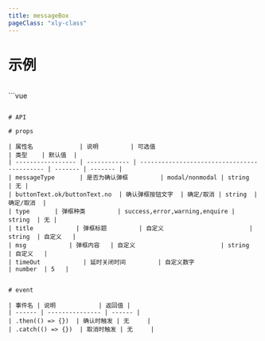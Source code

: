 ```yaml
---
title: messageBox
pageClass: "xly-class"
---
```


# 示例

<br/>
```vue
<template>
<div>
    <h4>模态类</h4>
    <p>弹框类</p>
    <div style='overflow:hidden'>
    <xly-button style='float:left;margin-right:30px' @click='first("enquire")'>询问</xly-button>
    <xly-button style='float:left;margin-right:30px' type='success' @click='first("success")'>成功</xly-button>
    <xly-button style='float:left;margin-right:30px' type='warning' @click='first("warning")'>警告</xly-button>
    <xly-button style='float:left;margin-right:30px' type='danger' @click='first("error")'>错误</xly-button>
    </div>
    <br/>
    <br/>
    <h4>非模态类</h4>
    <p>弹框类</p>
    <div style='overflow:hidden'>
    <xly-button style='float:left;margin-right:30px' @click='scend("enquire")'>询问</xly-button>
    <xly-button style='float:left;margin-right:30px' type='success' @click='scend("success")'>成功</xly-button>
    <xly-button style='float:left;margin-right:30px' type='warning' @click='scend("warning")'>警告</xly-button>
    <xly-button style='float:left;margin-right:30px' type='danger' @click='scend("error")'>错误</xly-button>
    </div>
    
</div>
</template>

<script>
export default {
    methods:{
        first(val){
            this.$messageBox({
                    messageType:'modal',
                    type:val,
                    title:'工作已完成',
                    msg:'一系列的信息描述，可能会很长。也可以是很短。同样也可以带标点',
            }).then(() => {
                console.log('ok'+val)
            })
            .catch(() => {
                console.log('no'+val)
            })
            
        },
        scend(val){
            this.$messageBox({
                messageType:'nonmodal',
                type:val,
                title:'是否删除这条信息？',
                msg:'删除之后不可恢复,请谨慎操作',
                buttonText:{
                    ok:'确认',
                    no:'取消'
                },
                timeOut:5
            }).then(() => {
                console.log('ok')
            })
            .catch(() => {
                console.log('no'+val)
            })
        },
        third(val){
            this.$messageAlert({

            })
        }
    }
}
</script>

```

# API

# props

| 属性名             | 说明         | 可选值                                      | 类型    | 默认值  |
| ----------------- | ------------ | ------------------------------------------- | ------- | ------- |
| messageType       | 是否为确认弹框         | modal/nonmodal | string  | 无 |
| buttonText.ok/buttonText.no  | 确认弹框按钮文字  | 确定/取消 | string  |确定/取消  |
| type       | 弹框种类         | success,error,warning,enquire | string  | 无 |
| title            | 弹框标题         | 自定义                        | string  | 自定义   |
| msg            | 弹框内容   | 自定义                        | string  | 自定义   |
| timeOut            | 延时关闭时间         | 自定义数字                        | number  | 5   |


# event

| 事件名 | 说明            | 返回值 |
| ------ | --------------- | ------ |
| .then(() => {})  | 确认时触发 | 无     |
| .catch(() => {})  | 取消时触发 | 无     |
```
